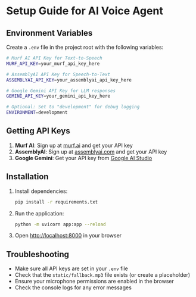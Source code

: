 # Setup Guide for AI Voice Agent

## Environment Variables

Create a `.env` file in the project root with the following variables:

```bash
# Murf AI API Key for Text-to-Speech
MURF_API_KEY=your_murf_api_key_here

# AssemblyAI API Key for Speech-to-Text
ASSEMBLYAI_API_KEY=your_assemblyai_api_key_here

# Google Gemini API Key for LLM responses
GEMINI_API_KEY=your_gemini_api_key_here

# Optional: Set to "development" for debug logging
ENVIRONMENT=development
```

## Getting API Keys

1. **Murf AI**: Sign up at [murf.ai](https://murf.ai) and get your API key
2. **AssemblyAI**: Sign up at [assemblyai.com](https://assemblyai.com) and get your API key
3. **Google Gemini**: Get your API key from [Google AI Studio](https://makersuite.google.com/app/apikey)

## Installation

1. Install dependencies:
   ```bash
   pip install -r requirements.txt
   ```

2. Run the application:
   ```bash
   python -m uvicorn app:app --reload
   ```

3. Open [http://localhost:8000](http://localhost:8000) in your browser

## Troubleshooting

- Make sure all API keys are set in your `.env` file
- Check that the `static/fallback.mp3` file exists (or create a placeholder)
- Ensure your microphone permissions are enabled in the browser
- Check the console logs for any error messages
